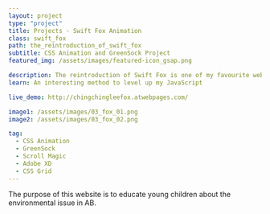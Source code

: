 ```yaml
---
layout: project
type: "project"
title: Projects - Swift Fox Animation
class: swift_fox
path: the_reintroduction_of_swift_fox
subtitle: CSS Animation and GreenSock Project
featured_img: /assets/images/featured-icon_gsap.png

description: The reintroduction of Swift Fox is one of my favourite web project. This website is full of CSS and JS animation, CSS and JS animation interact with audiences which makes the website to be more entertaining.
learn: An interesting method to level up my JavaScript

live_demo: http://chingchingleefox.atwebpages.com/

image1: /assets/images/03_fox_01.png
image2: /assets/images/03_fox_02.png

tag:
  - CSS Animation
  - GreenSock
  - Scroll Magic
  - Adobe XD
  - CSS Grid
---
```


The purpose of this website is to educate young children about the environmental issue in AB.
